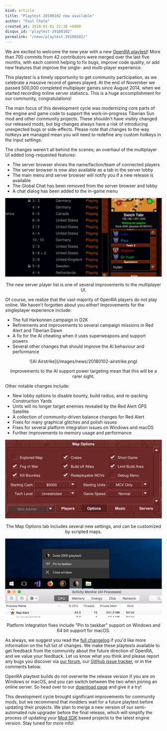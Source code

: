 ```yaml
---
kind: article
title: "Playtest 20180102 now available"
author: "Paul Chote"
created_at: 2018-01-01 22:30 +0000
disqus_id: "playtest-20180102"
permalink: "/news/playtest-20180102/"
---
```


We are excited to welcome the new year with a new [OpenRA playtest](/download/)!
More than 700 commits from 42 contributors were merged over the last five months, with each commit helping to fix bugs, improve code quality, or add new features that improve the single- and multi-player experience.

This playtest is a timely opportunity to get community participation, as we celebrate a massive record of games played. At the end of November we passed 500,000 completed multiplayer games since August 2014, when we started recording online server statistics. This is a huge accomplishment for our community, congratulations!

The main focus of this development cycle was modernizing core parts of the engine and game code to support the work-in-progress Tiberian Sun mod and other community projects. These shouldn't have visibly changed our released mods, but big changes always have a risk of introducing unexpected bugs or side-effects. Please note that changes to the way hotkeys are managed mean you will need to redefine any custom hotkeys in the Input settings.

The changes weren't all behind the scenes; an overhaul of the multiplayer UI added long-requested features:

 * The server browser shows the name/faction/team of connected players
 * The server browser is now also available as a tab in the server lobby
 * The main menu and server browser will notify you if a new release is available
 * The Global Chat has been removed from the server browser and lobby
 * A chat dialog has been added to the in-game menu

<div style="text-align:center" markdown="1">
<img src="/images/news/20180102-serverplayers.png" width="600" alt="Server player list">

The new server player list is one of several improvements to the multiplayer UI.
</div>

Of course, we realize that the vast majority of OpenRA players do not play online. We haven't forgotten about you either!
Improvements for the singleplayer experience include:

 * The full Harkonnen campaign in D2K
 * Refinements and improvements to several campaign missions in Red Alert and Tiberian Dawn
 * A fix for the AI cheating when it uses superweapons and support powers
 * Several other changes that should improve the AI behaviour and performance

<div style="text-align:center" markdown="1">
![AI Airstrike](/images/news/20180102-airstrike.png)

Improvements to the AI support power targeting mean that this will be a rarer sight.
 </div>

Other notable changes include:

* New lobby options to disable bounty, build radius, and re-packing Construction Yards
* Units will no longer target enemies revealed by the Red Alert GPS Satellite
* A collection of community-driven balance changes for Red Alert
* Fixes for many graphical glitches and polish issues
* Fixes for several platform integration issues on Windows and macOS
* Further improvements to memory usage and performance

<div style="text-align:center" markdown="1">
<img src="/images/news/20180102-mapoptions.png" width="600" alt="Expanded game options">

The Map Options tab includes several new settings, and can be customized by scripted maps.
</div>

<div style="text-align:center" markdown="1">
<img src="/images/news/20180102-winmacos.png" width="600" alt="Windows and macOS improvements">

Platform integration fixes include "Pin to taskbar" support on Windows and 64 bit support for macOS.
</div>

As always, we suggest you read the [full changelog](https://github.com/OpenRA/OpenRA/wiki/Changelog/583535f22b30d8f744d55fe98f23345fed4d3664) if you'd like more information on the full list of changes.
We make these playtests available to get feedback from the community about the future direction of OpenRA, and we value your feedback.
Let us know what you think and please report any bugs you discover via [our forum](http://www.sleipnirstuff.com/forum/viewforum.php?f=80), our [GitHub issue tracker](https://github.com/OpenRA/OpenRA/issues), or in the comments below.

OpenRA playtest builds do not overwrite the release version if you are on Windows or macOS, and you can switch between the two when joining an online server. So head over to our [download page](/download/) and give it a try!

This development cycle brought significant improvements for community mods, but we recommend that modders wait for a future playtest before updating their projects.  We plan to merge a new version of our semi-automated rule upgrader before the final release, which will simplify the process of updating your [Mod SDK](https://github.com/OpenRA/OpenRAModSDK) based projects to the latest engine version. Stay tuned for more info!
